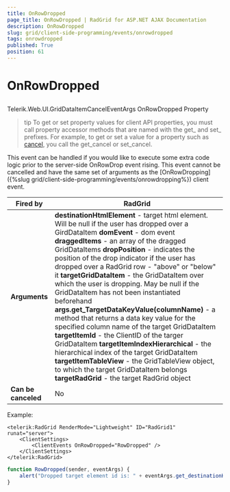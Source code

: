 ```yaml
---
title: OnRowDropped
page_title: OnRowDropped | RadGrid for ASP.NET AJAX Documentation
description: OnRowDropped
slug: grid/client-side-programming/events/onrowdropped
tags: onrowdropped
published: True
position: 61
---
```


# OnRowDropped



## 

Telerik.Web.UI.GridDataItemCancelEventArgs OnRowDropped Property

>tip To get or set property values for client API properties, you must call property accessor methods that are named with the get_ and set_ prefixes. For example, to get or set a value for a property such as [cancel](http://msdn.microsoft.com/en-us/library/bb310859.aspx), you call the get_cancel or set_cancel.
>


This event can be handled if you would like to execute some extra code logic prior to the server-side OnRowDrop event rising. This event cannot be cancelled and have the same set of arguments as the [OnRowDropping]({%slug grid/client-side-programming/events/onrowdropping%}) client event.


|  **Fired by**  | RadGrid |
| ------ | ------ |
| **Arguments** | **destinationHtmlElement** - target html element. Will be null if the user has dropped over a GirdDataItem **domEvent** - dom event **draggedItems** - an array of the dragged GridDataItems **dropPosition** - indicates the position of the drop indicator if the user has dropped over a RadGrid row - "above" or "below" it **targetGridDataItem** - the GridDataItem over which the user is dropping. May be null if the GridDataItem has not been instantiated beforehand **args.get_TargetDataKeyValue(columnName)** - a method that returns a data key value for the specified column name of the target GridDataItem **targetItemId** - the ClientID of the targer GridDataItem **targetItemIndexHierarchical** - the hierarchical index of the target GridDataItem **targetItemTableView** - the GridTableView object, to which the target GridDataItem belongs **targetRadGrid** - the target RadGrid object|
| **Can be canceled** |No|

Example:

````ASP.NET
<telerik:RadGrid RenderMode="Lightweight" ID="RadGrid1" runat="server">
    <ClientSettings>
        <ClientEvents OnRowDropped="RowDropped" />
    </ClientSettings>
</telerik:RadGrid>
````



````JavaScript
function RowDropped(sender, eventArgs) {
    alert("Dropped target element id is: " + eventArgs.get_destinationHtmlElement().id);
}
````


